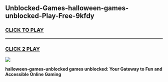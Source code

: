 
## Unblocked-Games-halloween-games-unblocked-Play-Free-9kfdy
<h3>
<a href="https://premium76.site?title=halloween-games-unblocked&ref=10A">CLICK TO PLAY</a></h3>
<hr>

<h3>
<a href="https://premium76.site?title=halloween-games-unblocked&ref=10A">CLICK 2 PLAY</a>
  
</h3>

<a href="https://premium76.site?title=halloween-games-unblocked&ref=10A"><img src="https://clearcache.store/games.png"></a>


**halloween-games-unblocked games unblocked: Your Gateway to Fun and Accessible Online Gaming**
